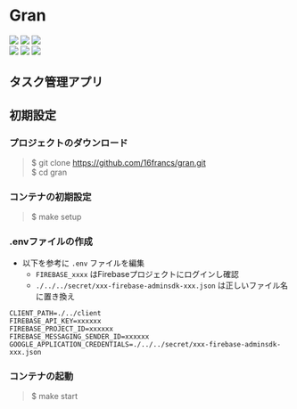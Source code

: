 # Gran

![](https://github.com/16francs/gran/workflows/Client(Nuxt.js)%20Build%20and%20Test/badge.svg)  
![](https://github.com/16francs/gran/workflows/Client(Nuxt.js)%20Lighthouse/badge.svg)  
![](https://github.com/16francs/gran/workflows/Storybook(TypeScript)%20Build%20and%20Test/badge.svg)  
![](https://github.com/16francs/gran/workflows/User%20API(Golang)%20Build%20and%20Test/badge.svg)
![](https://github.com/16francs/gran/workflows/Group%20API(Golang)%20Build%20and%20Test/badge.svg)
![](https://github.com/16francs/gran/workflows/ToDo%20API(Golang)%20Build%20and%20Test/badge.svg)

## タスク管理アプリ

## 初期設定

### プロジェクトのダウンロード

> $ git clone https://github.com/16francs/gran.git  
> $ cd gran

### コンテナの初期設定

> $ make setup

### .envファイルの作成

* 以下を参考に `.env` ファイルを編集
  * `FIREBASE_xxxx` はFirebaseプロジェクトにログインし確認
  * `./../../secret/xxx-firebase-adminsdk-xxx.json` は正しいファイル名に置き換え

```env
CLIENT_PATH=./../client
FIREBASE_API_KEY=xxxxxx
FIREBASE_PROJECT_ID=xxxxxx
FIREBASE_MESSAGING_SENDER_ID=xxxxxx
GOOGLE_APPLICATION_CREDENTIALS=./../../secret/xxx-firebase-adminsdk-xxx.json
```

### コンテナの起動

> $ make start
